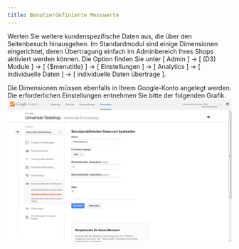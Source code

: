 ```yaml
---
title: Benutzerdefinierte Messwerte  
---
```


Werten Sie weitere kundenspezifische Daten aus, die über den Seitenbesuch hinausgehen. Im Standardmodul sind einige Dimensionen eingerichtet, deren Übertragung einfach im Adminbereich Ihres Shops aktiviert werden können.
Die Option finden Sie unter 
[ Admin ] -> [ (D3) Module ] -> [ {$menutitle} ] -> [ Einstellungen ] -> [ Analytics ] -> [ individuelle Daten ] -> [ individuelle Daten übertrage ].

Die Dimensionen müssen ebenfalls in Ihrem Google-Konto angelegt werden. Die erforderlichen Einstellungen entnehmen Sie bitte der folgenden Grafik. 
![](../../assets/benutzerdefinierte_Messwerte.png)